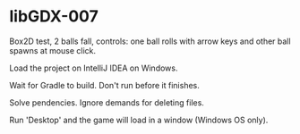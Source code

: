# libGDX-007

Box2D test, 2 balls fall, controls: one ball rolls with arrow keys and other ball spawns at mouse click.

Load the project on IntelliJ IDEA on Windows.

Wait for Gradle to build. Don't run before it finishes.

Solve pendencies. Ignore demands for deleting files.

Run 'Desktop' and the game will load in a window (Windows OS only).
